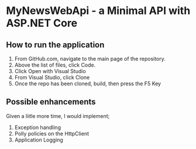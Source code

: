 # MyNewsWebApi - a Minimal API with ASP.NET Core

## How to run the application

1. From GitHub.com, navigate to the main page of the repository.
2. Above the list of files, click Code.
3. Click Open with Visual Studio
4. From Visual Studio, click Clone
5. Once the repo has been cloned, build, then press the F5 Key

## Possible enhancements
Given a liitle more time, I would implement;

1. Exception handling
2. Polly policies on the HttpClient
3. Application Logging



